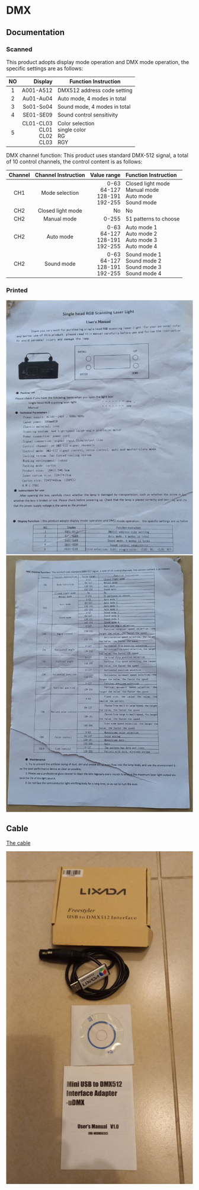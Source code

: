# DMX

## Documentation

### Scanned

This product adopts display mode operation and DMX mode operation,
the specific settings are as follows:

| NO |                              Display | Function Instruction                       |
|:--:|-------------------------------------:|--------------------------------------------|
| 1  |                            A001-A512 | DMX512 address code setting                |
| 2  |                            Au01-Au04 | Auto mode, 4 modes in total                |
| 3  |                            So01-So04 | Sound mode, 4 modes in total               |
| 4  |                            SE01-SE09 | Sound control sensitivity                  |
| 5  | CL01-CL03<br/>CL01<br/>CL02<br/>CL03 | Color selection<br/>single color<br/>RG<br/>RGY |

DMX channel function: This product uses standard DMX-512 signal, 
a total of 10 control channels, the control content is as follows:


| Channel |                        Channel Instruction                         |                                              Value range | Function Instruction                                              |
|:-------:|:------------------------------------------------------------------:|---------------------------------------------------------:|:------------------------------------------------------------------|
|   CH1   |                           Mode selection                           |                0-63  <br/>64-127<br/>128-191<br/>192-255 | Closed light mode<br/>Manual mode<br/>Auto mode<br/>Sound mode    |
|   CH2   |                         Closed light mode                          | No | No                                                                | 
|   CH2   |   Manual mode   | 0-255 | 51 patterns to choose                                             |
|   CH2   |   Auto mode   | 0-63<br/>64-127<br/>128-191<br/>192-255 | Auto mode 1<br/>Auto mode 2<br/>Auto mode 3<br/>Auto mode 4<br/>  |
|   CH2   |   Sound mode   | 0-63<br/>64-127<br/>128-191<br/>192-255 | Sound mode 1<br/>Sound mode 2<br/>Sound mode 3<br/>Sound mode 4<br/> |

### Printed
![pic1](docs/images/DMX-1.jpg)
![pic2](docs/images/DMX-2.jpg)

## Cable
[The cable](https://www.lixada.com/p-l0385.html)

![pic3](docs/images/DMX-cable-1.jpg)

